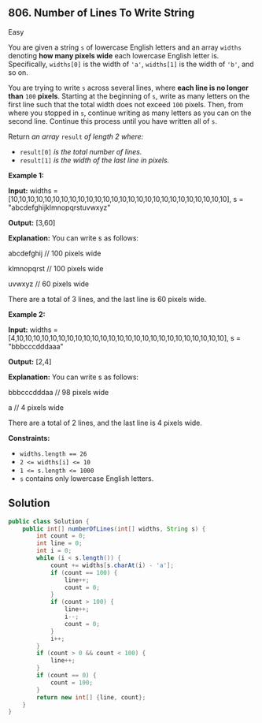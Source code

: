 ## 806\. Number of Lines To Write String

Easy

You are given a string `s` of lowercase English letters and an array `widths` denoting **how many pixels wide** each lowercase English letter is. Specifically, `widths[0]` is the width of `'a'`, `widths[1]` is the width of `'b'`, and so on.

You are trying to write `s` across several lines, where **each line is no longer than** `100` **pixels**. Starting at the beginning of `s`, write as many letters on the first line such that the total width does not exceed `100` pixels. Then, from where you stopped in `s`, continue writing as many letters as you can on the second line. Continue this process until you have written all of `s`.

Return _an array_ `result` _of length 2 where:_

*   `result[0]` _is the total number of lines._
*   `result[1]` _is the width of the last line in pixels._

**Example 1:**

**Input:** widths = [10,10,10,10,10,10,10,10,10,10,10,10,10,10,10,10,10,10,10,10,10,10,10,10,10,10], s = "abcdefghijklmnopqrstuvwxyz"

**Output:** [3,60]

**Explanation:** You can write s as follows: 

abcdefghij // 100 pixels wide 

klmnopqrst // 100 pixels wide 

uvwxyz // 60 pixels wide 

There are a total of 3 lines, and the last line is 60 pixels wide.

**Example 2:**

**Input:** widths = [4,10,10,10,10,10,10,10,10,10,10,10,10,10,10,10,10,10,10,10,10,10,10,10,10,10], s = "bbbcccdddaaa"

**Output:** [2,4]

**Explanation:** You can write s as follows: 

bbbcccdddaa // 98 pixels wide 

a // 4 pixels wide 

There are a total of 2 lines, and the last line is 4 pixels wide.

**Constraints:**

*   `widths.length == 26`
*   `2 <= widths[i] <= 10`
*   `1 <= s.length <= 1000`
*   `s` contains only lowercase English letters.

## Solution

```java
public class Solution {
    public int[] numberOfLines(int[] widths, String s) {
        int count = 0;
        int line = 0;
        int i = 0;
        while (i < s.length()) {
            count += widths[s.charAt(i) - 'a'];
            if (count == 100) {
                line++;
                count = 0;
            }
            if (count > 100) {
                line++;
                i--;
                count = 0;
            }
            i++;
        }
        if (count > 0 && count < 100) {
            line++;
        }
        if (count == 0) {
            count = 100;
        }
        return new int[] {line, count};
    }
}
```